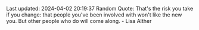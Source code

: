 Last updated: 2024-04-02 20:19:37
Random Quote: That's the risk you take if you change: that people you've been involved with won't like the new you. But other people who do will come along. - Lisa Alther